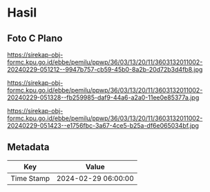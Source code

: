 # Hasil

## Foto C Plano

https://sirekap-obj-formc.kpu.go.id/ebbe/pemilu/ppwp/36/03/13/20/11/3603132011002-20240229-051212--9947b757-cb59-45b0-8a2b-20d72b3d4fb8.jpg

https://sirekap-obj-formc.kpu.go.id/ebbe/pemilu/ppwp/36/03/13/20/11/3603132011002-20240229-051328--fb259985-daf9-44a6-a2a0-11ee0e85377a.jpg

https://sirekap-obj-formc.kpu.go.id/ebbe/pemilu/ppwp/36/03/13/20/11/3603132011002-20240229-051423--e1756fbc-3a67-4ce5-b25a-df6e065034bf.jpg


## Metadata

| Key        | Value               |
| ---------- | ------------------- |
| Time Stamp | 2024-02-29 06:00:00 |




